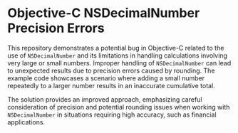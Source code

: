 # Objective-C NSDecimalNumber Precision Errors

This repository demonstrates a potential bug in Objective-C related to the use of `NSDecimalNumber` and its limitations in handling calculations involving very large or small numbers.  Improper handling of `NSDecimalNumber` can lead to unexpected results due to precision errors caused by rounding.  The example code showcases a scenario where adding a small number repeatedly to a larger number results in an inaccurate cumulative total.

The solution provides an improved approach, emphasizing careful consideration of precision and potential rounding issues when working with `NSDecimalNumber` in situations requiring high accuracy, such as financial applications.
